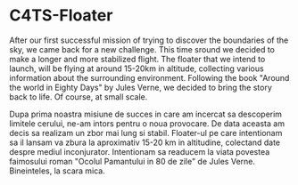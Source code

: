 # C4TS-Floater
After our first successful mission of trying to discover the boundaries of the sky, we came back for a new challenge. This time sround we decided to make a longer and more stabilized flight. The floater that we intend to launch, will be flying at around 15-20km in altitude, collecting various information about the surrounding environment. Following the book "Around the world in Eighty Days" by Jules Verne, we decided to bring the story back to life.
Of course, at small scale.

Dupa prima noastra misiune de succes in care am incercat sa descoperim limitele cerului, ne-am intors pentru o noua provocare. De data aceasta am decis sa realizam un zbor mai lung si stabil. Floater-ul pe care intentionam sa il lansam va zbura la aproximativ 15-20 km in altitudine, colectand date despre mediul inconjurator. Intentionam sa readucem la viata povestea faimosului roman "Ocolul Pamantului in 80 de zile" de Jules Verne.
Bineinteles, la scara mica.
